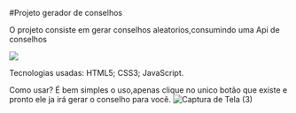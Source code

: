  #Projeto gerador de conselhos

O projeto consiste em gerar conselhos aleatorios,consumindo uma Api de conselhos

![](../../../../Pictures/Screenshots/Captura%20de%20Tela%20(3).png)

Tecnologias usadas:
HTML5;
CSS3;
JavaScript.


Como usar?
É bem simples o uso,apenas clique no unico botão que existe e pronto ele ja irá gerar o conselho para você.
![Captura de Tela (3)](https://user-images.githubusercontent.com/125207815/227786068-f63a0dd8-b5ac-40b9-a4e8-ad318d84a4d6.png)


